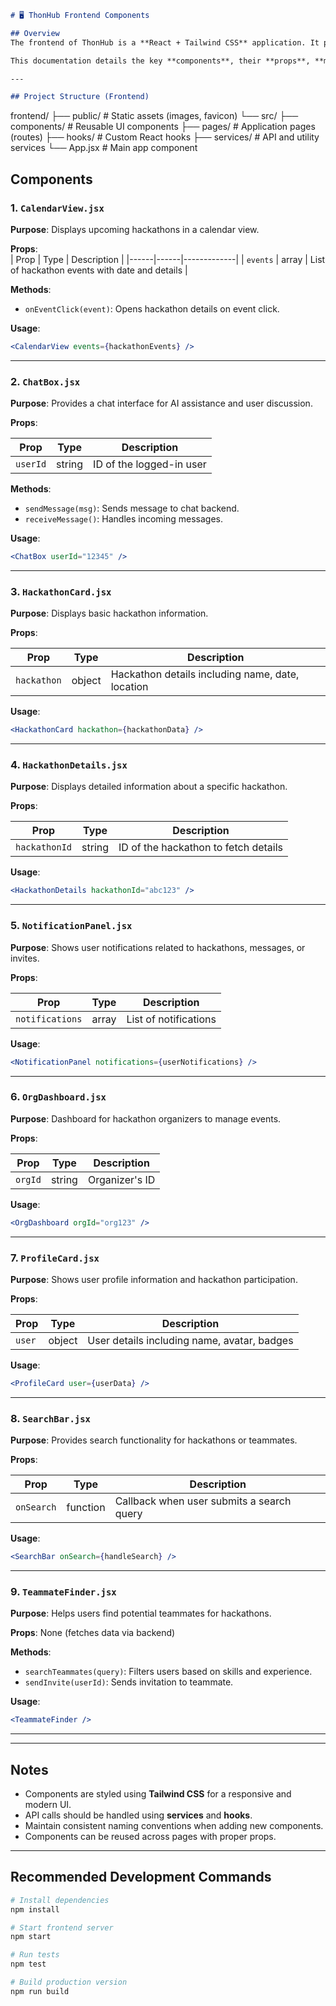 
```markdown
# 🖥️ ThonHub Frontend Components

## Overview
The frontend of ThonHub is a **React + Tailwind CSS** application. It provides an interactive interface for students, developers, and organizations to explore and manage hackathons. Components are modular, reusable, and maintainable.

This documentation details the key **components**, their **props**, **methods**, and **usage examples**.

---

## Project Structure (Frontend)
```

frontend/
├── public/           # Static assets (images, favicon)
└── src/
├── components/   # Reusable UI components
├── pages/        # Application pages (routes)
├── hooks/        # Custom React hooks
├── services/     # API and utility services
└── App.jsx       # Main app component





## Components

### 1. `CalendarView.jsx`
**Purpose**: Displays upcoming hackathons in a calendar view.  

**Props**:  
| Prop | Type | Description |
|------|------|-------------|
| `events` | array | List of hackathon events with date and details |

**Methods**:
- `onEventClick(event)`: Opens hackathon details on event click.

**Usage**:
```jsx
<CalendarView events={hackathonEvents} />
````

---

### 2. `ChatBox.jsx`

**Purpose**: Provides a chat interface for AI assistance and user discussion.

**Props**:

| Prop     | Type   | Description              |
| -------- | ------ | ------------------------ |
| `userId` | string | ID of the logged-in user |

**Methods**:

* `sendMessage(msg)`: Sends message to chat backend.
* `receiveMessage()`: Handles incoming messages.

**Usage**:

```jsx
<ChatBox userId="12345" />
```

---

### 3. `HackathonCard.jsx`

**Purpose**: Displays basic hackathon information.

**Props**:

| Prop        | Type   | Description                                      |
| ----------- | ------ | ------------------------------------------------ |
| `hackathon` | object | Hackathon details including name, date, location |

**Usage**:

```jsx
<HackathonCard hackathon={hackathonData} />
```

---

### 4. `HackathonDetails.jsx`

**Purpose**: Displays detailed information about a specific hackathon.

**Props**:

| Prop          | Type   | Description                          |
| ------------- | ------ | ------------------------------------ |
| `hackathonId` | string | ID of the hackathon to fetch details |

**Usage**:

```jsx
<HackathonDetails hackathonId="abc123" />
```

---

### 5. `NotificationPanel.jsx`

**Purpose**: Shows user notifications related to hackathons, messages, or invites.

**Props**:

| Prop            | Type  | Description           |
| --------------- | ----- | --------------------- |
| `notifications` | array | List of notifications |

**Usage**:

```jsx
<NotificationPanel notifications={userNotifications} />
```

---

### 6. `OrgDashboard.jsx`

**Purpose**: Dashboard for hackathon organizers to manage events.

**Props**:

| Prop    | Type   | Description    |
| ------- | ------ | -------------- |
| `orgId` | string | Organizer's ID |

**Usage**:

```jsx
<OrgDashboard orgId="org123" />
```

---

### 7. `ProfileCard.jsx`

**Purpose**: Shows user profile information and hackathon participation.

**Props**:

| Prop   | Type   | Description                                 |
| ------ | ------ | ------------------------------------------- |
| `user` | object | User details including name, avatar, badges |

**Usage**:

```jsx
<ProfileCard user={userData} />
```

---

### 8. `SearchBar.jsx`

**Purpose**: Provides search functionality for hackathons or teammates.

**Props**:

| Prop       | Type     | Description                               |
| ---------- | -------- | ----------------------------------------- |
| `onSearch` | function | Callback when user submits a search query |

**Usage**:

```jsx
<SearchBar onSearch={handleSearch} />
```

---

### 9. `TeammateFinder.jsx`

**Purpose**: Helps users find potential teammates for hackathons.

**Props**: None (fetches data via backend)

**Methods**:

* `searchTeammates(query)`: Filters users based on skills and experience.
* `sendInvite(userId)`: Sends invitation to teammate.

**Usage**:

```jsx
<TeammateFinder />
```

---

---

## Notes

* Components are styled using **Tailwind CSS** for a responsive and modern UI.
* API calls should be handled using **services** and **hooks**.
* Maintain consistent naming conventions when adding new components.
* Components can be reused across pages with proper props.

---

## Recommended Development Commands

```bash
# Install dependencies
npm install

# Start frontend server
npm start

# Run tests
npm test

# Build production version
npm run build
```

